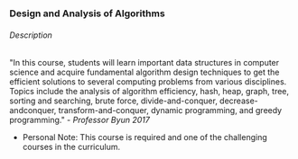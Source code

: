 ### Design and Analysis of Algorithms

###### Description

"In this course, students will learn important data structures in computer science and acquire fundamental algorithm design techniques to get the efficient solutions to several computing problems from various disciplines. Topics include the analysis of algorithm efficiency, hash, heap, graph, tree, sorting and searching, brute force, divide-and-conquer, decrease-andconquer, transform-and-conquer, dynamic programming, and greedy programming." - *Professor Byun 2017*


 - Personal Note: This course is required and one of the challenging courses in the curriculum. 
